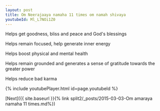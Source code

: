 ```yaml
---
layout: post
title: Om Neerajaaya namaha 11 times om namah shivaya
youtubeId: Ml_L7NOi1Z0
---
```

 
 
Helps get goodness, bliss and peace and God's blessings
 
Helps remain focused, help generate inner energy 
 
Helps boost physical and mental health 
 
Helps remain grounded and generates a sense of gratitude towards the greater power 
 
Helps reduce bad karma
 
 
 
 


{% include youtubePlayer.html id=page.youtubeId %}
 
[Next]({{ site.baseurl }}{% link  split2/_posts/2015-03-03-Om amaraya namaha 11 times.md%})
 
